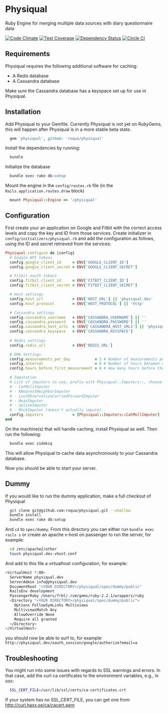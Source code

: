 # Physiqual
Ruby Engine for merging multiple data sources with diary questionnaire data

[![Code Climate](https://codeclimate.com/github/roqua/physiqual/badges/gpa.svg)](https://codeclimate.com/github/roqua/physiqual) [![Test Coverage](https://codeclimate.com/github/roqua/physiqual/badges/coverage.svg)](https://codeclimate.com/github/roqua/physiqual/coverage) [![Dependency Status](https://gemnasium.com/roqua/physiqual.svg)](https://gemnasium.com/roqua/physiqual) [![Circle CI](https://circleci.com/gh/roqua/physiqual/tree/master.svg?style=svg)](https://circleci.com/gh/roqua/physiqual/tree/master)
## Requirements
Physiqual requires the following additional software for caching:
* A Redis database
* A Cassandra database

Make sure the Cassandra database has a keyspace set up for use in Physiqual.

## Installation
Add Physiqual to your Gemfile. Currently Physiqual is not yet on RubyGems, this will happen after Physiqual is in a more stable beta state.

```ruby
  gem 'physiqual', github: 'roqua/physiqual'
```

Install the dependencies by running:
```ruby
  bundle
```

Initialize the database
``` ruby
  bundle exec rake db:setup
```

Mount the engine in the `config/routes.rb` file (in the `Rails.application.routes.draw` block)
``` ruby
  mount Physiqual::Engine => '/physiqual'
```

## Configuration
First create your an application on Google and Fitbit with the correct access levels and copy the key and ID from those services. Create initializer in `config/initializers/physiqual.rb` and add the configuration as follows, using the ID and secret retrieved from the services:

```ruby
Physiqual.configure do |config|
  # Google API tokens
  config.google_client_id     = ENV['GOOGLE_CLIENT_ID']
  config.google_client_secret = ENV['GOOGLE_CLIENT_SECRET']

  # Fitbit oauth tokens
  config.fitbit_client_id     = ENV['FITBIT_CLIENT_ID']
  config.fitbit_client_secret = ENV['FITBIT_CLIENT_SECRET']

  # Host settings
  config.host_url             = ENV['HOST_URL'] || 'physiqual.dev'
  config.host_protocol        = ENV['HOST_PROTOCOL'] || 'http'

  # Cassandra settings
  config.cassandra_username   = ENV['CASSANDRA_USERNAME'] || ''
  config.cassandra_password   = ENV['CASSANDRA_PASSWORD'] || ''
  config.cassandra_host_urls  = (ENV['CASSANDRA_HOST_URLS'] || 'physiqual.dev').split(' ')
  config.cassandra_keyspace   = ENV['CASSANDRA_KEYSPACE']
  
  # Redis settings
  config.redis_url            = ENV['REDIS_URL']

  # EMA Settings
  config.measurements_per_day           = 3 # Number of measurements per day, from the end of day downwards
  config.interval                       = 6 # Number of hours between measurements
  config.hours_before_first_measurement = 6 # How many hours before the first measurement each day should be included

  # Imputation
  # List of imputers to use, prefix with Physiqual::Imputers::, choose from:
  # - CatMullImputer
  # - KNearestNeighborImputer
  # - LastObservationCarriedForwardImputer
  # - MeanImputer
  # - SplineImputer
  # - MockImputer (doesn't actually impute).
  config.imputers             = [Physiqual::Imputers::CatMullImputer]
end
```

On the machine(s) that will handle caching, install Physiqual as well. Then run the following:
```bash
  bundle exec sidekiq
```
This will allow Physiqual to cache data asynchronously to your Cassandra database.

Now you should be able to start your server.

## Dummy
If you would like to run the dummy application, make a full checkout of Physiqual
```bash
  git clone git@github.com:roqua/physiqual.git --shallow
  bundle install
  bundle exec rake db:setup
```

And `cd` to `spec/dummy`. From this directory you can either run `bundle exec rails s` or create an apache v-host on passenger to run the server, for example:

```bash
  cd /etc/apache2/other
  touch physiqual.dev.vhost.conf
```

And add to this file a virtualhost configuration, for example:

```bash
<VirtualHost *:80>
  ServerName physiqual.dev
  ServerAdmin info@physiqual.dev
  DocumentRoot "<YOUR DIRECTORY>/physiqual/spec/dummy/public"
  RailsEnv development
  PassengerRuby /Users/frbl/.rvm/gems/ruby-2.2.1/wrappers/ruby
  <Directory "<YOUR DIRECTORY>/physiqual/spec/dummy/public">
    Options FollowSymLinks Multiviews
    MultiviewsMatch Any
    AllowOverride None
    Require all granted
  </Directory>
</VirtualHost>
```

you should now be able to surf to, for example: `http://physiqual.dev/oauth_session/google/authorize?email=a`

## Troubleshooting

You might run into some issues with regards to SSL warnings and errors. In that case, add the curl ca certificates to the environment variables, e.g., in osx:
```bash
  SSL_CERT_FILE=/usr/lib/ssl/certs/ca-certificates.crt
```

If your system has no SSL_CERT_FILE, you can get one from http://curl.haxx.se/ca/cacert.pem
